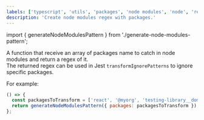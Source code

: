 ```yaml
---
labels: ['typescript', 'utils', 'packages', 'node modules', 'node', 'regex', 'excluder']
description: 'Create node modules regex with packages.'
---
```


import { generateNodeModulesPattern } from './generate-node-modules-pattern';

A function that receive an array of packages name to catch in node modules and return a regex of it.  
The returned regex can be used in Jest `transformIgnorePatterns` to ignore specific packages.

For example:

```js live
() => {
  const packagesToTransform = ['react', '@myorg', 'testing-library__dom'];
  return generateNodeModulesPattern({ packages: packagesToTransform });
};
```
